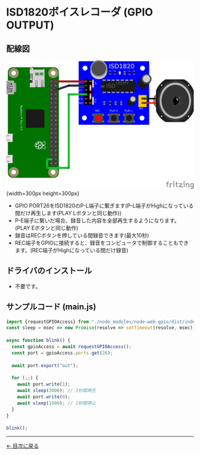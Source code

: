 # ISD1820ボイスレコーダ (GPIO OUTPUT)

## 配線図

![配線図](./ISD1820.png "schematic"){width=300px height=300px}

* GPIO PORT26をISD1820のP-L端子に繋ぎます(P-L端子がHighになっている間だけ再生します(PLAY Lボタンと同じ動作))
* P-E端子に繋いだ場合、録音した内容を全部再生するようになります。(PLAY Eボタンと同じ動作)
* 録音はRECボタンを押している間録音できます(最大10秒)
* REC端子をGPIOに接続すると、録音をコンピュータで制御することもできます。(REC端子がHighになっている間だけ録音)

## ドライバのインストール

- 不要です。

## サンプルコード (main.js)

```javascript
import {requestGPIOAccess} from "./node_modules/node-web-gpio/dist/index.js";
const sleep = msec => new Promise(resolve => setTimeout(resolve, msec));

async function blink() {
  const gpioAccess = await requestGPIOAccess();
  const port = gpioAccess.ports.get(26);

  await port.export("out");

  for (;;) {
    await port.write(1);
    await sleep(3000); // 3秒間再生
    await port.write(0);
    await sleep(1000); // 1秒間停止
  }
}

blink();
```


---
[← 目次に戻る](../index.md)
